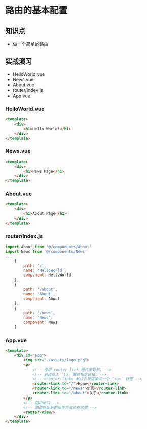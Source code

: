 路由的基本配置
==========

## 知识点

* 做一个简单的路由

## 实战演习

* HelloWorld.vue
* News.vue
* About.vue
* router/index.js
* App.vue

### HelloWorld.vue

~~~html
<template>
    <div>
        <h1>Hello World!</h1>
    </div>
</template>
~~~

### News.vue

~~~html
<template>
    <div>
        <h1>News Page</h1>
    </div>
</template>
~~~

### About.vue

~~~html
<template>
    <div>
        <h1>About Page</h1>
    </div>
</template>
~~~

### router/index.js

~~~js
import About from '@/components/About'
import News from '@/components/News'
...
    {
        path: '/',
        name: 'HelloWorld',
        component: HelloWorld
    },
    {
        path: '/about',
        name: 'About',
        component: About
    },
    {
        path: '/news',
        name: 'News',
        component: News
    }
~~~

### App.vue

~~~html
<template>
    <div id="app">
        <img src="./assets/logo.png">
        <p>
            <!-- 使用 router-link 组件来导航. -->
            <!-- 通过传入 `to` 属性指定链接. -->
            <!-- <router-link> 默认会被渲染成一个 `<a>` 标签 -->
            <router-link to="/">Home</router-link>
            <router-link to="/news">新闻</router-link>
            <router-link to="/about">关于</router-link>
        </p>
        <!-- 路由出口 -->
        <!-- 路由匹配到的组件将渲染在这里 -->
        <router-view/>
    </div>
</template>
~~~


